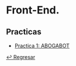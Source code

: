 # Front-End. 

## Practicas

- [Practica 1: ABOGABOT](https://github.com/JorgeGonzalez08/LaunchX-2022/tree/main/Front-End/Practica-Abogabot)

[↩ Regresar](https://github.com/JorgeGonzalez08/LaunchX-2022)
